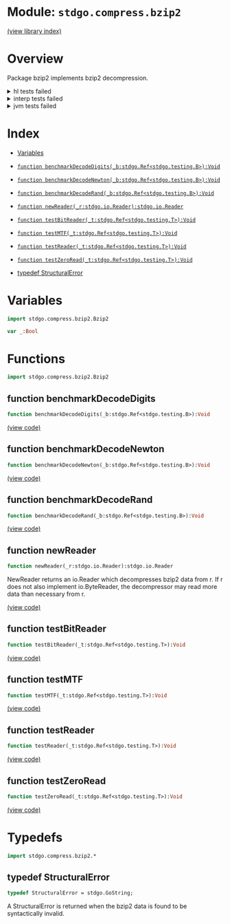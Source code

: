 # Module: `stdgo.compress.bzip2`

[(view library index)](../../stdgo.md)


# Overview



Package bzip2 implements bzip2 decompression.  

<details><summary>hl tests failed</summary>
<p>

```
Error: Command failed with error 1
=== RUN  TestReader
Exception: Can't cast stdgo.compress.bzip2.StructuralError_asInterface to stdgo._GoString.GoStringData
Called from stdgo.io._Io.$Io_Fields_.readAll (stdgo/io/Io.hx line 1079)
Called from stdgo.compress.bzip2._Bzip2.$Bzip2_Fields_.testReader (stdgo/compress/bzip2/Bzip2.hx line 405)
Called from stdgo.testing.M.run (stdgo/testing/Testing.hx line 358)
Called from stdgo.compress.bzip2_test._Bzip2.$Bzip2_Fields_.main (stdgo/compress/bzip2_test/Bzip2.hx line 38)
```
</p>
</details>

<details><summary>interp tests failed</summary>
<p>

```
=== RUN  TestReader
test 0 (hello world), unexpected failure: bzip2 data invalid: equal symbols in Huffman tree
```
</p>
</details>

<details><summary>jvm tests failed</summary>
<p>

```
IO.Overflow("write_ui16")
```
</p>
</details>


# Index


- [Variables](<#variables>)

- [`function benchmarkDecodeDigits(_b:stdgo.Ref<stdgo.testing.B>):Void`](<#function-benchmarkdecodedigits>)

- [`function benchmarkDecodeNewton(_b:stdgo.Ref<stdgo.testing.B>):Void`](<#function-benchmarkdecodenewton>)

- [`function benchmarkDecodeRand(_b:stdgo.Ref<stdgo.testing.B>):Void`](<#function-benchmarkdecoderand>)

- [`function newReader(_r:stdgo.io.Reader):stdgo.io.Reader`](<#function-newreader>)

- [`function testBitReader(_t:stdgo.Ref<stdgo.testing.T>):Void`](<#function-testbitreader>)

- [`function testMTF(_t:stdgo.Ref<stdgo.testing.T>):Void`](<#function-testmtf>)

- [`function testReader(_t:stdgo.Ref<stdgo.testing.T>):Void`](<#function-testreader>)

- [`function testZeroRead(_t:stdgo.Ref<stdgo.testing.T>):Void`](<#function-testzeroread>)

- [typedef StructuralError](<#typedef-structuralerror>)

# Variables


```haxe
import stdgo.compress.bzip2.Bzip2
```


```haxe
var _:Bool
```


# Functions


```haxe
import stdgo.compress.bzip2.Bzip2
```


## function benchmarkDecodeDigits


```haxe
function benchmarkDecodeDigits(_b:stdgo.Ref<stdgo.testing.B>):Void
```


[\(view code\)](<./Bzip2.hx#L490>)


## function benchmarkDecodeNewton


```haxe
function benchmarkDecodeNewton(_b:stdgo.Ref<stdgo.testing.B>):Void
```


[\(view code\)](<./Bzip2.hx#L493>)


## function benchmarkDecodeRand


```haxe
function benchmarkDecodeRand(_b:stdgo.Ref<stdgo.testing.B>):Void
```


[\(view code\)](<./Bzip2.hx#L496>)


## function newReader


```haxe
function newReader(_r:stdgo.io.Reader):stdgo.io.Reader
```



NewReader returns an io.Reader which decompresses bzip2 data from r.
If r does not also implement io.ByteReader,
the decompressor may read more data than necessary from r.  

[\(view code\)](<./Bzip2.hx#L317>)


## function testBitReader


```haxe
function testBitReader(_t:stdgo.Ref<stdgo.testing.T>):Void
```


[\(view code\)](<./Bzip2.hx#L421>)


## function testMTF


```haxe
function testMTF(_t:stdgo.Ref<stdgo.testing.T>):Void
```


[\(view code\)](<./Bzip2.hx#L453>)


## function testReader


```haxe
function testReader(_t:stdgo.Ref<stdgo.testing.T>):Void
```


[\(view code\)](<./Bzip2.hx#L378>)


## function testZeroRead


```haxe
function testZeroRead(_t:stdgo.Ref<stdgo.testing.T>):Void
```


[\(view code\)](<./Bzip2.hx#L464>)


# Typedefs


```haxe
import stdgo.compress.bzip2.*
```


## typedef StructuralError


```haxe
typedef StructuralError = stdgo.GoString;
```



A StructuralError is returned when the bzip2 data is found to be
syntactically invalid.  

